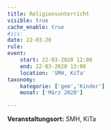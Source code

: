 ```yaml
---
title: Religionsunterricht
visible: true
cache_enable: true
#ics: 
date: 22-03-20
rule: 
event:
	start: 22-03-2020 12:00
	end: 22-03-2020 13:00
	location: 'SMH, KiTa'
taxonomy:
	kategorie: ['gem','Kinder']
	monat: ['März 2020']

---
```




**Veranstaltungsort:** SMH, KiTa

